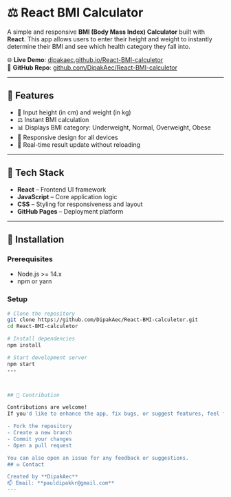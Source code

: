 # ⚖️ React BMI Calculator

A simple and responsive **BMI (Body Mass Index) Calculator** built with **React**. This app allows users to enter their height and weight to instantly determine their BMI and see which health category they fall into.

🌐 **Live Demo**: [dipakaec.github.io/React-BMI-calculetor](https://dipakaec.github.io/React-BMI-calculetor/)  
📂 **GitHub Repo**: [github.com/DipakAec/React-BMI-calculetor](https://github.com/DipakAec/React-BMI-calculetor/)

---

## 🌟 Features

- 📏 Input height (in cm) and weight (in kg)
- ⚖️ Instant BMI calculation
- 📊 Displays BMI category: Underweight, Normal, Overweight, Obese
- 📱 Responsive design for all devices
- 🔁 Real-time result update without reloading

---

## 🚀 Tech Stack

- **React** – Frontend UI framework  
- **JavaScript** – Core application logic  
- **CSS** – Styling for responsiveness and layout  
- **GitHub Pages** – Deployment platform  

---


## 🔧 Installation

### Prerequisites

- Node.js >= 14.x
- npm or yarn

### Setup

```bash
# Clone the repository
git clone https://github.com/DipakAec/React-BMI-calculetor.git
cd React-BMI-calculetor

# Install dependencies
npm install

# Start development server
npm start
---



## 🤝 Contribution

Contributions are welcome!  
If you'd like to enhance the app, fix bugs, or suggest features, feel free to:

- Fork the repository
- Create a new branch
- Commit your changes
- Open a pull request

You can also open an issue for any feedback or suggestions.
## ✉️ Contact

Created by **DipakAec**  
📫 Email: **pauldipakkr@gmail.com**
---
